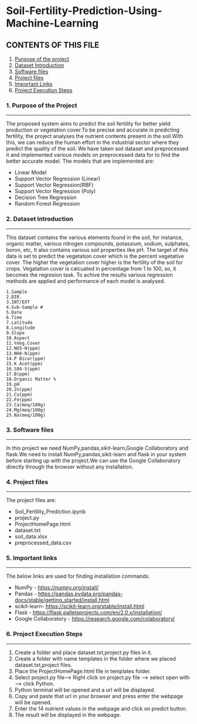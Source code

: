 # Soil-Fertility-Prediction-Using-Machine-Learning

## CONTENTS OF THIS FILE
1. [Purpose of the project](#purpose-of-the-project)
2. [Dataset Introduction](#dataset-introduction)
3. [Software files](#software-files)
4. [Project files](#project-files)
5. [Important Links](#important-links)
6. [Project Execution Steps](#project-execution-steps)

### 1. Purpose of the Project
***
The proposed system aims to predict the soil fertility for better yield production or vegetation cover.To be precise and accurate in predicting fertility, the project analyses the nutrient contents present in the soil.With this, we can reduce the human effort in the industrial sector where they predict the quality of the soil.
We have taken soil dataset and preprocessed it and implemented various models on preprocessed data for to find the better accurate model. The models that are implemented are:
* Linear Model
* Support Vector Regression (Linear)
* Support Vector Regression(RBF)
* Support Vector Regression (Poly)
* Decision Tree Regression
* Random Forest Regression

### 2. Dataset Introduction
***
This dataset contains the various elements found in the soil, for instance, organic matter, various nitrogen compounds, potassium, sodium, sulphates, boron, etc, It also contains various soil properties like pH. The target of this data is set to predict the vegetation cover which is the percent vegetative cover. The higher the vegetation cover higher is the fertility of the soil for crops.
Vegatation cover is calcuated in percentage from 1 to 100, so, it becomes the regresion task. To achive the results various regression methods are applied and performance of each model is analysed.

	1.Sample
	2.DIR.
	3.INT/EXT
	4.Sub-Sample #
	5.Date
	6.Time
	7.Latitude
	8.Longitude
	9.Slope
	10.Aspect
	11.%Veg.Cover
	12.NO3-N(ppm)
	13.NH4-N(ppm)
	14.P Bicar(ppm)
	15.K Acet(ppm)
	16.S04-S(ppm)
	17.B(ppm)
	18.Organic Matter %
	19.pH
	20.Zn(ppm)
	21.Cu(ppm)
	22.Fe(ppm)
	23.Ca(meq/100g)
	24.Mg(meq/100g)
	25.Na(meq/100g)

### 3. Software files
***
In this project we need NumPy,pandas,sikit-learn,Google Collaboratory and flask.We need to install NumPy,pandas,sikit-learn and flask in your system before starting up with the project.We can use the Google Collaboratory directly through the browser without any installation.

### 4. Project files
***
The project files are:
* Soil_Fertility_Prediction.ipynb
* project.py
* ProjectHomePage.html
* dataset.txt
* soil_data.xlsx
* preprocessed_data.csv

### 5. Important links
***
The below links are used for finding installation commands.
* NumPy - https://numpy.org/install/
* Pandas - https://pandas.pydata.org/pandas-docs/stable/getting_started/install.html
* scikit-learn- https://scikit-learn.org/stable/install.html
* Flask - https://flask.palletsprojects.com/en/2.0.x/installation/
* Google Collaboratory - https://research.google.com/colaboratory/

### 6. Project Execution Steps
***
   1. Create a folder and place dataset.txt,project.py files in it.
   2. Create a folder with name templates in the folder where we placed dataset.txt,project files.
   3. Place the ProjectHomePage.html file in templates folder.
   4. Select project.py file--> Right click on project.py file --> select open with --> click Python.
   5. Python terminal will be opened and a url will be displayed.
   6. Copy and paste that url in your browser and press enter the webpage will be opened.
   7. Enter the 14 nutrient values in the webpage and click on predict button.
   8. The result will be displayed in the webpage.
